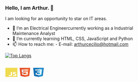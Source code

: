 ### Hello, I am Arthur. 👋

I am looking for an opportunity to star on IT areas.

- 🔭 I’m an Electrical Engineercurrently working as a Industrial Maintenance Analyst
- 🌱 I’m currently learning HTML, CSS, JavaScript and Python
- 📫 How to reach me:
      - E-mail: arthurcecilio@hotmail.com


[![Top Langs](https://github-readme-stats.vercel.app/api/top-langs/?username=arthurcecilio)](https://github.com/arthurcecilio/github-readme-stats)

<div style="display: inline_block"><br>
  <img align="center" alt="Arthur-Js" height="30" width="40" src="https://raw.githubusercontent.com/devicons/devicon/master/icons/javascript/javascript-plain.svg">
  <img align="center" alt="Arthur-HTML" height="30" width="40" src="https://raw.githubusercontent.com/devicons/devicon/master/icons/html5/html5-original.svg">
  <img align="center" alt="Arthur-CSS" height="30" width="40" src="https://raw.githubusercontent.com/devicons/devicon/master/icons/css3/css3-original.svg">
</div>
